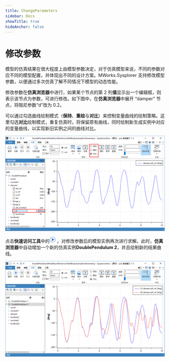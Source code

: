 ```yaml
---
title: ChangeParameters
sidebar: Docs
showTitle: true
hideAnchor: false
---
```

# 修改参数

模型的仿真结果在很大程度上由模型参数决定，对于仿真模型来说，不同的参数对应不同的模型配置，并体现出不同的设计方案。MWorks.Sysplorer 支持修改模型参数，以便通过多次仿真了解不同情况下模型的动态性能。

修改参数在**仿真浏览器**中进行，如果某个节点的第 2 列**值**显示出一个编辑框，则表示该节点为参数，可进行修改。如下图中，在**仿真浏览器**中展开 “damper” 节点，将阻尼参数“d”改为 0.2。

可以通过勾选曲线绘制模式（**保持**、**重绘**与**对比**）来控制变量曲线的绘制策略。这里勾选**对比**绘制模式，重复仿真时，将保留原有曲线，同时绘制新生成实例中对应的变量曲线，以实现新旧实例之间的曲线对比。

<img src="ChangeParameters.assets/修改参数.png" alt="修改参数" style="zoom:67%;" />


点击**快速访问工具**中的![仿真图标](ChangeParameters.assets/仿真图标.png) ，对修改参数后的模型实例再次进行求解。此时，**仿真浏览器**中自动增加一个新的仿真实例**DoublePendulum 2**，并且绘制新的结果曲线。

<img src="ChangeParameters.assets/对比模式.png" alt="对比模式" style="zoom:67%;" />